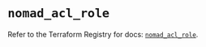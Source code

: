 # `nomad_acl_role`

Refer to the Terraform Registry for docs: [`nomad_acl_role`](https://registry.terraform.io/providers/hashicorp/nomad/2.1.0/docs/resources/acl_role).
